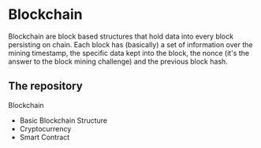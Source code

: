 # Blockchain

Blockchain are block based structures that hold data into every block persisting on chain.
Each block has (basically) a set of information over the mining timestamp, the specific
data kept into the block, the nonce (it's the answer to the block mining challenge) and the
previous block hash.

## The repository
Blockchain
  - Basic Blockchain Structure
  - Cryptocurrency
  - Smart Contract
